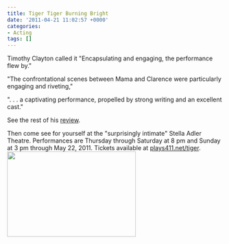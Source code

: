 ```yaml
---
title: Tiger Tiger Burning Bright
date: '2011-04-21 11:02:57 +0000'
categories:
- Acting
tags: []
---
```


Timothy Clayton called it  "Encapsulating and engaging, the performance flew
by."

"The confrontational scenes between Mama and Clarence were particularly engaging
and riveting,"

". . . a captivating performance, propelled by strong writing and an excellent
cast."

See the rest of his
[review](http://dailytrojan.com/2011/04/20/tiger-tiger-burning-bright-intrigues/).

Then come see for yourself at the "surprisingly intimate" Stella Adler Theatre.
Performances are Thursday through Saturday at 8 pm and Sunday at 3 pm through
May 22, 2011. Tickets available at
[plays411.net/tiger](http://plays411.net/tiger).<br /> [<img
src="http://damienburke.com/wp-content/uploads/2011/04/155-_dsc3113-300x199.jpg"
alt="" title="Mama&#039;s beautiful dream" width="300" height="199"
class="alignnone size-medium wp-image-533"
/>](http://damienburke.com/wp-content/uploads/2011/04/155-_dsc3113.jpg)
